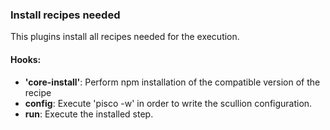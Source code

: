 ### Install recipes needed

This plugins install all recipes needed for the execution. 

#### Hooks:

- **'core-install'**: Perform npm installation of the compatible version of the recipe
- **config**: Execute 'pisco -w' in order to write the scullion configuration.
- **run**: Execute the installed step. 